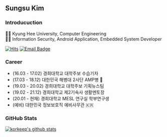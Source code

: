 ## Sungsu Kim
### Introducuction
👨‍🎓 Kyung Hee University, Computer Engineering  
👨‍💻 Information Security, Android Application, Embedded System Developer  

[![Hits](https://hits.seeyoufarm.com/api/count/incr/badge.svg?url=https%3A%2F%2Fgithub.com%2Fkorkeep&count_bg=%234867F5&title_bg=%2375AAFF&icon=&icon_color=%235C3F3F&title=VISIT&edge_flat=false)](https://hits.seeyoufarm.com)
[![Email Badge](https://img.shields.io/badge/Email-09ce20?style=flat-square&link=mailto:korkeep@naver.com)](mailto:korkeep@naver.com)

### Career
- (16.03 - 17.02) 경희대학교 대학주보 수습기자
- (17.03 - 18.12) 대한민국 해병대 2사단 AMP병 💂
- (19.03 - 20.02) 경희대학교 대학주보 기획뉴스팀
- (19.02 - 21.12) 경희대학교 제2기숙사 생활멘토장
- (20.01 - 현재) 경희대학교 MESL 연구실 학부연구생
- (예비) 대한민국 정보보호직 예비사무관 🇰🇷

### GitHub Stats
[![korkeep's github stats](https://github-readme-stats.vercel.app/api?username=korkeep&show_icons=true&theme=graywhite)](https://github.com/anuraghazra/github-readme-stats)

<!--
**korkeep/korkeep** is a ✨ _special_ ✨ repository because its `README.md` (this file) appears on your GitHub profile.

Here are some ideas to get you started:

- 🔭 I’m currently working on ...
- 🌱 I’m currently learning ...
- 👯 I’m looking to collaborate on ...
- 🤔 I’m looking for help with ...
- 💬 Ask me about ...
- 📫 How to reach me: ...
- 😄 Pronouns: ...
- ⚡ Fun fact: ...
-->
